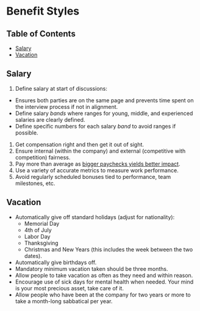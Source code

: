 # Benefit Styles

<!-- Tocer[start]: Auto-generated, don't remove. -->

## Table of Contents

  - [Salary](#salary)
  - [Vacation](#vacation)

<!-- Tocer[finish]: Auto-generated, don't remove. -->

## Salary

1. Define salary at start of discussions:
  - Ensures both parties are on the same page and prevents time spent on the interview process if
    not in alignment.
  - Define salary *bands* where ranges for young, middle, and experienced salaries are clearly defined.
  - Define specific numbers for each salary *band* to avoid ranges if possible.
1. Get compensation right and then get it out of sight.
1. Ensure internal (within the company) and external (competitive with competition) fairness.
1. Pay more than average as [bigger paychecks yields better impact](http://dojo4.com/blog/bigger-paychecks-better-impact).
1. Use a variety of accurate metrics to measure work performance.
1. Avoid regularly scheduled bonuses tied to performance, team milestones, etc.

## Vacation

- Automatically give off standard holidays (adjust for nationality):
  - Memorial Day
  - 4th of July
  - Labor Day
  - Thanksgiving
  - Christmas and New Years (this includes the week between the two dates).
- Automatically give birthdays off.
- Mandatory minimum vacation taken should be three months.
- Allow people to take vacation as often as they need and within reason.
- Encourage use of sick days for mental health when needed. Your mind is your most precious asset,
  take care of it.
- Allow people who have been at the company for two years or more to take a month-long sabbatical
  per year.
